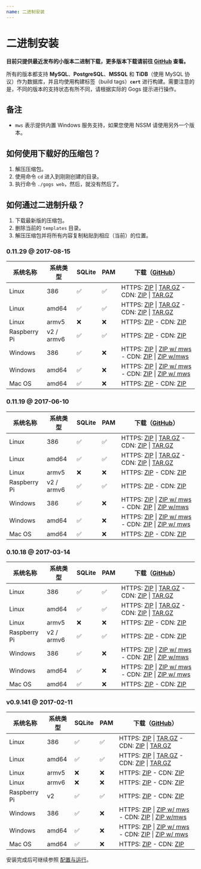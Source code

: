 ```yaml
---
name: 二进制安装
---
```


# 二进制安装

**目前只提供最近发布的小版本二进制下载，更多版本下载请前往 [GitHub](https://github.com/gogits/gogs/releases) 查看。**

所有的版本都支持 **MySQL**、**PostgreSQL**、**MSSQL** 和 **TiDB**（使用 MySQL 协议）作为数据库，并且均使用构建标签（build tags）**`cert`** 进行构建。需要注意的是，不同的版本的支持状态有所不同，请根据实际的 Gogs 提示进行操作。

## 备注

- `mws` 表示提供内置 Windows 服务支持，如果您使用 NSSM 请使用另外一个版本。

## 如何使用下载好的压缩包？

1. 解压压缩包。
2. 使用命令 `cd` 进入到刚刚创建的目录。
3. 执行命令 `./gogs web`，然后，就没有然后了。

## 如何通过二进制升级？

1. 下载最新版的压缩包。
2. 删除当前的 `templates` 目录。
3. 解压压缩包并将所有内容复制粘贴到相应（当前）的位置。

### 0.11.29 @ 2017-08-15

|系统名称|系统类型|SQLite|PAM|下载（[GitHub](https://github.com/gogits/gogs/releases/tag/v0.11.29)）|
|------|----|------|---|--------|
|Linux|386|✅|✅|HTTPS: [ZIP](https://dl.gogs.io/0.11.29/linux_386.zip) \| [TAR.GZ](https://dl.gogs.io/0.11.29/linux_386.tar.gz) - CDN: [ZIP](http://7d9nal.com2.z0.glb.qiniucdn.com/0.11.29/linux_386.zip) \| [TAR.GZ](http://7d9nal.com2.z0.glb.qiniucdn.com/0.11.29/linux_386.tar.gz)|
|Linux|amd64|✅|✅|HTTPS: [ZIP](https://dl.gogs.io/0.11.29/linux_amd64.zip) \| [TAR.GZ](https://dl.gogs.io/0.11.29/linux_amd64.tar.gz) - CDN: [ZIP](http://7d9nal.com2.z0.glb.qiniucdn.com/0.11.29/linux_amd64.zip) \| [TAR.GZ](http://7d9nal.com2.z0.glb.qiniucdn.com/0.11.29/linux_amd64.tar.gz)|
|Linux|armv5|❌|❌|HTTPS: [ZIP](https://dl.gogs.io/0.11.29/linux_armv5.zip) - CDN: [ZIP](http://7d9nal.com2.z0.glb.qiniucdn.com/0.11.29/linux_armv5.zip)|
|Raspberry Pi|v2 / armv6|✅|✅|HTTPS: [ZIP](https://dl.gogs.io/0.11.29/raspi2_armv6.zip) - CDN: [ZIP](http://7d9nal.com2.z0.glb.qiniucdn.com/0.11.29/raspi2_armv6.zip)|
|Windows|386|✅|❌|HTTPS: [ZIP](https://dl.gogs.io/0.11.29/windows_386.zip) \| [ZIP w/ mws](https://dl.gogs.io/0.11.29/windows_386_mws.zip) - CDN: [ZIP](http://7d9nal.com2.z0.glb.qiniucdn.com/0.11.29/windows_386.zip) \| [ZIP w/mws](http://7d9nal.com2.z0.glb.qiniucdn.com/0.11.29/windows_386_mws.zip)|
|Windows|amd64|✅|❌|HTTPS: [ZIP](https://dl.gogs.io/0.11.29/windows_amd64.zip) \| [ZIP w/ mws](https://dl.gogs.io/0.11.29/windows_amd64_mws.zip) - CDN: [ZIP](http://7d9nal.com2.z0.glb.qiniucdn.com/0.11.29/windows_amd64.zip) \| [ZIP w/ mws](http://7d9nal.com2.z0.glb.qiniucdn.com/0.11.29/windows_amd64_mws.zip)|
|Mac OS|amd64|✅|❌|HTTPS: [ZIP](https://dl.gogs.io/0.11.29/darwin_amd64.zip) - CDN: [ZIP](http://7d9nal.com2.z0.glb.qiniucdn.com/0.11.29/darwin_amd64.zip)|

### 0.11.19 @ 2017-06-10

|系统名称|系统类型|SQLite|PAM|下载（[GitHub](https://github.com/gogits/gogs/releases/tag/v0.11.19)）|
|------|----|------|---|--------|
|Linux|386|✅|✅|HTTPS: [ZIP](https://dl.gogs.io/0.11.19/linux_386.zip) \| [TAR.GZ](https://dl.gogs.io/0.11.19/linux_386.tar.gz) - CDN: [ZIP](https://cdn.gogs.io/0.11.19/linux_386.zip) \| [TAR.GZ](https://cdn.gogs.io/0.11.19/linux_386.tar.gz)|
|Linux|amd64|✅|✅|HTTPS: [ZIP](https://dl.gogs.io/0.11.19/linux_amd64.zip) \| [TAR.GZ](https://dl.gogs.io/0.11.19/linux_amd64.tar.gz) - CDN: [ZIP](https://cdn.gogs.io/0.11.19/linux_amd64.zip) \| [TAR.GZ](https://cdn.gogs.io/0.11.19/linux_amd64.tar.gz)|
|Linux|armv5|❌|❌|HTTPS: [ZIP](https://dl.gogs.io/0.11.19/linux_armv5.zip) - CDN: [ZIP](https://cdn.gogs.io/0.11.19/linux_armv5.zip)|
|Raspberry Pi|v2 / armv6|✅|✅|HTTPS: [ZIP](https://dl.gogs.io/0.11.19/raspi2_armv6.zip) - CDN: [ZIP](https://cdn.gogs.io/0.11.19/raspi2_armv6.zip)|
|Windows|386|✅|❌|HTTPS: [ZIP](https://dl.gogs.io/0.11.19/windows_386.zip) \| [ZIP w/ mws](https://dl.gogs.io/0.11.19/windows_386_mws.zip) - CDN: [ZIP](https://cdn.gogs.io/0.11.19/windows_386.zip) \| [ZIP w/mws](https://cdn.gogs.io/0.11.19/windows_386_mws.zip)|
|Windows|amd64|✅|❌|HTTPS: [ZIP](https://dl.gogs.io/0.11.19/windows_amd64.zip) \| [ZIP w/ mws](https://dl.gogs.io/0.11.19/windows_amd64_mws.zip) - CDN: [ZIP](https://cdn.gogs.io/0.11.19/windows_amd64.zip) \| [ZIP w/ mws](https://cdn.gogs.io/0.11.19/windows_amd64_mws.zip)|
|Mac OS|amd64|✅|❌|HTTPS: [ZIP](https://dl.gogs.io/0.11.19/darwin_amd64.zip) - CDN: [ZIP](https://cdn.gogs.io/0.11.19/darwin_amd64.zip)|

### 0.10.18 @ 2017-03-14

|系统名称|系统类型|SQLite|PAM|下载（[GitHub](https://github.com/gogits/gogs/releases/tag/v0.10.18)）|
|------|----|------|---|--------|
|Linux|386|✅|✅|HTTPS: [ZIP](https://dl.gogs.io/0.10.18/linux_386.zip) \| [TAR.GZ](https://dl.gogs.io/0.10.18/linux_386.tar.gz) - CDN: [ZIP](http://7d9nal.com2.z0.glb.qiniucdn.com/0.10.18/linux_386.zip) \| [TAR.GZ](http://7d9nal.com2.z0.glb.qiniucdn.com/0.10.18/linux_386.tar.gz)|
|Linux|amd64|✅|✅|HTTPS: [ZIP](https://dl.gogs.io/0.10.18/linux_amd64.zip) \| [TAR.GZ](https://dl.gogs.io/0.10.18/linux_amd64.tar.gz) - CDN: [ZIP](http://7d9nal.com2.z0.glb.qiniucdn.com/0.10.18/linux_amd64.zip) \| [TAR.GZ](http://7d9nal.com2.z0.glb.qiniucdn.com/0.10.18/linux_amd64.tar.gz)|
|Linux|armv5|❌|❌|HTTPS: [ZIP](https://dl.gogs.io/0.10.18/linux_armv5.zip) - CDN: [ZIP](http://7d9nal.com2.z0.glb.qiniucdn.com/0.10.18/linux_armv5.zip)|
|Raspberry Pi|v2 / armv6|✅|✅|HTTPS: [ZIP](https://dl.gogs.io/0.10.18/raspi2_armv6.zip) - CDN: [ZIP](http://7d9nal.com2.z0.glb.qiniucdn.com/0.10.18/raspi2_armv6.zip)|
|Windows|386|✅|❌|HTTPS: [ZIP](https://dl.gogs.io/0.10.18/windows_386.zip) \| [ZIP w/ mws](https://dl.gogs.io/0.10.18/windows_386_mws.zip) - CDN: [ZIP](http://7d9nal.com2.z0.glb.qiniucdn.com/0.10.18/windows_386.zip) \| [ZIP w/mws](http://7d9nal.com2.z0.glb.qiniucdn.com/0.10.18/windows_386_mws.zip)|
|Windows|amd64|✅|❌|HTTPS: [ZIP](https://dl.gogs.io/0.10.18/windows_amd64.zip) \| [ZIP w/ mws](https://dl.gogs.io/0.10.18/windows_amd64_mws.zip) - CDN: [ZIP](http://7d9nal.com2.z0.glb.qiniucdn.com/0.10.18/windows_amd64.zip) \| [ZIP w/ mws](http://7d9nal.com2.z0.glb.qiniucdn.com/0.10.18/windows_amd64_mws.zip)|
|Mac OS|amd64|✅|❌|HTTPS: [ZIP](https://dl.gogs.io/0.10.18/darwin_amd64.zip) - CDN: [ZIP](http://7d9nal.com2.z0.glb.qiniucdn.com/0.10.18/darwin_amd64.zip)|

### v0.9.141 @ 2017-02-11

|系统名称|系统类型|SQLite|PAM|下载（[GitHub](https://github.com/gogits/gogs/releases/tag/v0.9.141)）|
|------|----|------|---|--------|
|Linux|386|✅|✅|HTTPS: [ZIP](https://dl.gogs.io/gogs_v0.9.141_linux_386.zip) \| [TAR.GZ](https://dl.gogs.io/gogs_v0.9.141_linux_386.tar.gz) - CDN: [ZIP](http://7d9nal.com2.z0.glb.qiniucdn.com/gogs_v0.9.141_linux_386.zip) \| [TAR.GZ](http://7d9nal.com2.z0.glb.qiniucdn.com/gogs_v0.9.141_linux_386.tar.gz)|
|Linux|amd64|✅|✅|HTTPS: [ZIP](https://dl.gogs.io/gogs_v0.9.141_linux_amd64.zip) \| [TAR.GZ](https://dl.gogs.io/gogs_v0.9.141_linux_amd64.tar.gz) - CDN: [ZIP](http://7d9nal.com2.z0.glb.qiniucdn.com/gogs_v0.9.141_linux_amd64.zip) \| [TAR.GZ](http://7d9nal.com2.z0.glb.qiniucdn.com/gogs_v0.9.141_linux_amd64.tar.gz)|
|Linux|armv5|❌|❌|HTTPS: [ZIP](https://dl.gogs.io/gogs_v0.9.141_linux_armv5.zip) - CDN: [ZIP](http://7d9nal.com2.z0.glb.qiniucdn.com/gogs_v0.9.141_linux_armv5.zip)|
|Linux|armv6|❌|❌|HTTPS: [ZIP](https://dl.gogs.io/gogs_v0.9.141_linux_armv6.zip) - CDN: [ZIP](http://7d9nal.com2.z0.glb.qiniucdn.com/gogs_v0.9.141_linux_armv6.zip)|
|Raspberry Pi|v2|✅|✅|HTTPS: [ZIP](https://dl.gogs.io/gogs_v0.9.141_raspi2_armv6.zip) - CDN: [ZIP](http://7d9nal.com2.z0.glb.qiniucdn.com/gogs_v0.9.141_raspi2_armv6.zip)|
|Windows|386|✅|❌|HTTPS: [ZIP](https://dl.gogs.io/gogs_v0.9.141_windows_386.zip) \| [ZIP w/ mws](https://dl.gogs.io/gogs_v0.9.141_windows_386_mws.zip) - CDN: [ZIP](http://7d9nal.com2.z0.glb.qiniucdn.com/gogs_v0.9.141_windows_386.zip) \| [ZIP w/mws](http://7d9nal.com2.z0.glb.qiniucdn.com/gogs_v0.9.141_windows_386_mws.zip)|
|Windows|amd64|✅|❌|HTTPS: [ZIP](https://dl.gogs.io/gogs_v0.9.141_windows_amd64.zip) \| [ZIP w/ mws](https://dl.gogs.io/gogs_v0.9.141_windows_amd64_mws.zip) - CDN: [ZIP](http://7d9nal.com2.z0.glb.qiniucdn.com/gogs_v0.9.141_windows_amd64.zip) \| [ZIP w/ mws](http://7d9nal.com2.z0.glb.qiniucdn.com/gogs_v0.9.141_windows_amd64_mws.zip)|
|Mac OS|amd64|✅|❌|HTTPS: [ZIP](https://dl.gogs.io/gogs_v0.9.141_darwin_amd64.zip) - CDN: [ZIP](http://7d9nal.com2.z0.glb.qiniucdn.com/gogs_v0.9.141_darwin_amd64.zip)|

安装完成后可继续参照 [配置与运行](configuration_and_run.html)。
